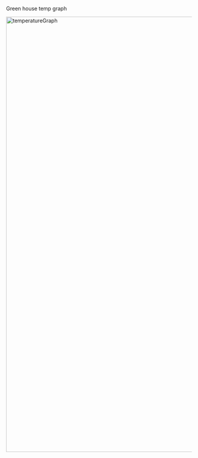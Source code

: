 Green house temp graph

<img width="1183" alt="temperatureGraph" src="https://github.com/user-attachments/assets/a4f40797-0a32-47ad-863d-26725da678f3">
